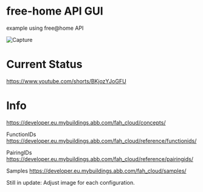 # free-home API GUI
example using free@home API

![Capture](https://user-images.githubusercontent.com/84449958/203768014-073842c1-fd09-493e-ab91-0d081433a79b.PNG)


# Current Status
https://www.youtube.com/shorts/BKjozYJoGFU

# Info
https://developer.eu.mybuildings.abb.com/fah_cloud/concepts/

FunctionIDs
https://developer.eu.mybuildings.abb.com/fah_cloud/reference/functionids/

PairingIDs
https://developer.eu.mybuildings.abb.com/fah_cloud/reference/pairingids/

Samples
https://developer.eu.mybuildings.abb.com/fah_cloud/samples/



Still in update:
Adjust image for each configuration.

